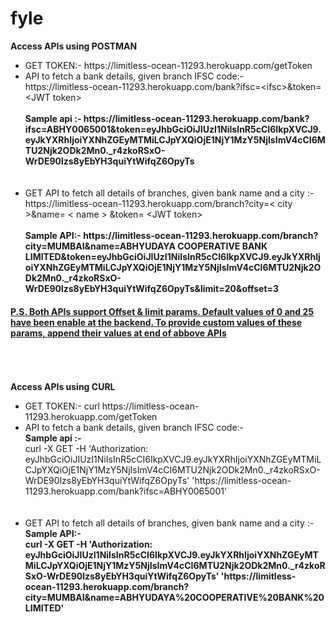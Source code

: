 # fyle
<b>Access APIs using POSTMAN</b><br>
<ul>
<li>GET TOKEN:-
	https://limitless-ocean-11293.herokuapp.com/getToken</li>

<li>API to fetch a bank details, given branch IFSC code:-<br>
	https://limitless-ocean-11293.herokuapp.com/bank?ifsc=&lt;ifsc&gt;&amp;token=&lt;JWT token&gt;
	<br><br>
<b>Sample api	:-  https://limitless-ocean-11293.herokuapp.com/bank?ifsc=ABHY0065001&token=eyJhbGciOiJIUzI1NiIsInR5cCI6IkpXVCJ9.eyJkYXRhIjoiYXNhZGEyMTMiLCJpYXQiOjE1NjY1MzY5NjIsImV4cCI6MTU2Njk2ODk2Mn0._r4zkoRSxO-WrDE90lzs8yEbYH3quiYtWifqZ6OpyTs </b>
	</li>
		<br><br>
	<li>
		GET API to fetch all details of branches, given bank name and a city :- <br>
		https://limitless-ocean-11293.herokuapp.com/branch?city=&lt; city &gt;&name= &lt; name &gt; &token= &lt;JWT token&gt; <br></br>
		<b>Sample API:-  https://limitless-ocean-11293.herokuapp.com/branch?city=MUMBAI&name=ABHYUDAYA COOPERATIVE BANK LIMITED&token=eyJhbGciOiJIUzI1NiIsInR5cCI6IkpXVCJ9.eyJkYXRhIjoiYXNhZGEyMTMiLCJpYXQiOjE1NjY1MzY5NjIsImV4cCI6MTU2Njk2ODk2Mn0._r4zkoRSxO-WrDE90lzs8yEbYH3quiYtWifqZ6OpyTs&limit=20&offset=3</b>
	</li>
</ul>
	<h4> <p style="text-decoration: underline;"> P.S. Both APIs support <b>Offset  & limit </b> params. Default values of 0 and 25 have been enable at the backend. To provide custom values of these params, append their values at end of abbove APIs</p></h4>
	<br><br><br>
	<b>	Access APIs using CURL</b><br>
	<ul>
<li>GET TOKEN:-
	curl https://limitless-ocean-11293.herokuapp.com/getToken</li>

<li>API to fetch a bank details, given branch IFSC code:-<br>
<b>Sample api	:-</b> <br> curl -X GET   -H 'Authorization: eyJhbGciOiJIUzI1NiIsInR5cCI6IkpXVCJ9.eyJkYXRhIjoiYXNhZGEyMTMiLCJpYXQiOjE1NjY1MzY5NjIsImV4cCI6MTU2Njk2ODk2Mn0._r4zkoRSxO-WrDE90lzs8yEbYH3quiYtWifqZ6OpyTs'  'https://limitless-ocean-11293.herokuapp.com/bank?ifsc=ABHY0065001'
	</li>
		<br><br>
	<li>
		GET API to fetch all details of branches, given bank name and a city :-<br>
		<b>Sample API:-  <br>
		curl -X GET   -H 'Authorization: eyJhbGciOiJIUzI1NiIsInR5cCI6IkpXVCJ9.eyJkYXRhIjoiYXNhZGEyMTMiLCJpYXQiOjE1NjY1MzY5NjIsImV4cCI6MTU2Njk2ODk2Mn0._r4zkoRSxO-WrDE90lzs8yEbYH3quiYtWifqZ6OpyTs'  'https://limitless-ocean-11293.herokuapp.com/branch?city=MUMBAI&name=ABHYUDAYA%20COOPERATIVE%20BANK%20LIMITED'
	</li>
</ul>
